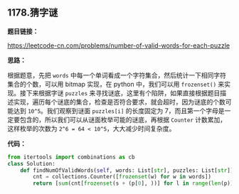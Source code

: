 ## 1178.猜字谜

**题目链接：**

https://leetcode-cn.com/problems/number-of-valid-words-for-each-puzzle

**思路：**

根据题意，先把 `words` 中每一个单词看成一个字符集合，然后统计一下相同字符集合的个数，可以用 bitmap 实现，在 python 中，我们可以用 `frozenset()` 来实现。接下来根据字谜 `puzzles` 来寻找谜底，这里有个陷阱，如果直接根据题目描述实现，遍历每个谜底的集合，检查是否符合要求，就会超时，因为谜底的个数可能达到 `10^5`。我们观察到谜面 `puzzles[i]` 的长度固定为 7，而且第一个字母是一定要包含的，所以我们可以从谜面枚举可能的谜底，再根据 `Counter` 计数累加，这样枚举的次数为 `2^6 = 64 < 10^5`，大大减少时间复杂度。


**代码：**

```python
from itertools import combinations as cb
class Solution:
    def findNumOfValidWords(self, words: List[str], puzzles: List[str]) -> List[int]:
        cnt = collections.Counter([frozenset(w) for w in words])
        return [sum(cnt[frozenset(s + (p[0], ))] for l in range(len(p)) for s in cb(p[1:], l)) for p in puzzles]
```



